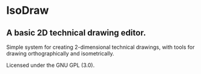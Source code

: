 # IsoDraw

## A basic 2D technical drawing editor.

Simple system for creating 2-dimensional technical drawings, with tools for drawing orthographically and isometrically.

Licensed under the GNU GPL (3.0).
